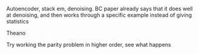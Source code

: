 Autoencoder, stack em, denoising. BC paper already says that it does well at denoising, and then works through a specific example instead of giving statistics

Theano

Try working the parity problem in higher order, see what happens
